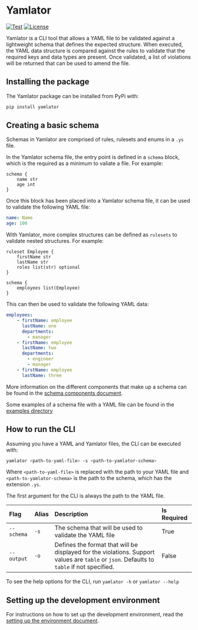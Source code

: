 # Yamlator

[![Test](https://github.com/Ryan95Z/yamlator/actions/workflows/test.yaml/badge.svg)](https://github.com/Ryan95Z/yamlator/actions/workflows/test.yaml) [![License](https://img.shields.io/github/license/Ryan95Z/yamlator)](https://github.com/Ryan95Z/yamlator/blob/main/LICENSE)

Yamlator is a CLI tool that allows a YAML file to be validated against a lightweight schema that defines the expected structure. When executed, the YAML data structure is compared against the rules to validate that the required keys and data types are present. Once validated, a list of violations will be returned that can be used to amend the file.

## Installing the package

The Yamlator package can be installed from PyPi with:

```bash
pip install yamlator
```

## Creating a basic schema

Schemas in Yamlator are comprised of rules, rulesets and enums in a `.ys` file.

In the Yamlator schema file, the entry point is defined in a `schema` block, which is the required as a minimum to valiate a file. For example:

```text
schema {
    name str
    age int
}
```

Once this block has been placed into a Yamlator schema file, it can be used to validate the following YAML file:

```yaml
name: Name
age: 100
```

With Yamlator, more complex structures can be defined as `rulesets` to validate nested structures. For example:

```text
ruleset Employee {
    firstName str
    lastName str
    roles list(str) optional
}

schema {
    employees list(Employee)
}
```

This can then be used to validate the following YAML data:

```yaml
employees:
    - firstName: employee
      lastName: one
      departments:
        - manager
    - firstName: employee
      lastName: two
      departments:
        - engineer
        - manager
    - firstName: employee
      lastName: three
```

More information on the different components that make up a schema can be found in the [schema components document](./docs/schema_components.md).

Some examples of a schema file with a YAML file can be found in the [examples directory](./example/)

## How to run the CLI

Assuming you have a YAML and Yamlator files, the CLI can be executed with:

```bash
yamlator <path-to-yaml-file> -s <path-to-yamlator-schema>
```

Where `<path-to-yaml-file>` is replaced with the path to your YAML file and `<path-to-yamlator-schema>` is the path to the schema, which has the extension `.ys`.

The first argument for the CLI is always the path to the YAML file.

| Flag | Alias | Description | Is Required |
|:-----|:------|:------------|:------------|
| `--schema` | `-s` | The schema that will be used to validate the YAML file | True |
| `--output` | `-o` | Defines the format that will be displayed for the violations. Support values are `table` or `json`. Defaults to `table` if not specified. | False |

To see the help options for the CLI, run `yamlator -h` or `yamlator --help`

## Setting up the development environment

For instructions on how to set up the development environment, read the [setting up the environment document](./docs/setting_up_the_environment.md).
